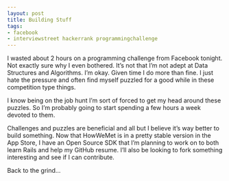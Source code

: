 ```yaml
---
layout: post
title: Building Stuff
tags:
- facebook
- interviewstreet hackerrank programmingchallenge
---
```

I wasted about 2 hours on a programming challenge from Facebook tonight. Not exactly sure why I even bothered. It’s not that I’m not adept at Data Structures and Algorithms. I’m okay. Given time I do more than fine. I just hate the pressure and often find myself puzzled for a good while in these competition type things.

I know being on the job hunt I’m sort of forced to get my head around these puzzles. So I’m probably going to start spending a few hours a week devoted to them.

Challenges and puzzles are beneficial and all but I believe it’s way better to build something. Now that HowWeMet is in a pretty stable version in the App Store, I have an Open Source SDK that I’m planning to work on to both learn Rails and help my GitHub resume. I’ll also be looking to fork something interesting and see if I can contribute.

Back to the grind…
